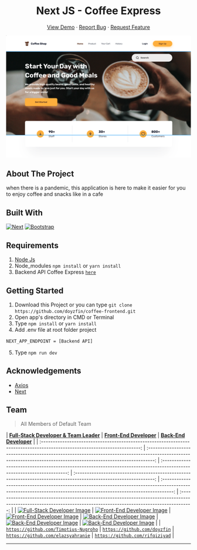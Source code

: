 <h1 align='center'>Next JS - Coffee Express</h1>
  <p align="center">
    <a href="#">View Demo</a>
    ·
    <a href="https://github.com/doyzfin/coffe-frontend">Report Bug</a>
    ·
    <a href="https://github.com/doyzfin/coffe-frontend">Request Feature</a>
  </p>

![Image Banner](https://raw.githubusercontent.com/arkbootcamp/week7-web6-intermediateFrontend/main/image_banner.jpg)

## About The Project

when there is a pandemic, this application is here to make it easier for you to enjoy coffee and snacks like in a cafe

## Built With

[![Next](https://img.shields.io/badge/next-v11.0.0-green)](https://github.com/vercel/next.js/)
[![Bootstrap](https://img.shields.io/badge/Bootstrap-v4.5.x-blue)](https://github.com/react-bootstrap/react-bootstrap)

## Requirements

1. <a href="https://nodejs.org/en/download/">Node Js</a>
2. Node_modules `npm install` or `yarn install`
3. Backend API Coffee Express [`here`](https://github.com/Timotius-Nugroho/cofee-backend)

## Getting Started

1. Download this Project or you can type `git clone https://github.com/doyzfin/coffee-frontend.git`
2. Open app's directory in CMD or Terminal
3. Type `npm install` or `yarn install`
4. Add .env file at root folder project

```sh
NEXT_APP_ENDPOINT = [Backend API]
```

5. Type `npm run dev`

## Acknowledgements

- [Axios](https://www.npmjs.com/package/axios)
- [Next](https://nextjs.org/)

## Team

> All Members of Default Team

|                           <a href="#" target="_blank">**Full-Stack Developer & Team Leader**</a>                           |                                                      <a href="#" target="_blank">**Front-End Developer**</a>                                                      |                                 <a href="#" target="_blank">**Back-End Developer**</a>                                 |
| :------------------------------------------------------------------------------------------------------------------------: | :---------------------------------------------------------------------------------------------------------------------------------------------------------------: | :--------------------------------------------------------------------------------------------------------------------: | :----------------------------------------------------------------------------------------------------------------: | :-----------------------------------------------------------------------------------------------------------------------------------------------------------------: | :-----------------------------------------------------------------------------------------------------------------------------------------------------------------: |
| [![Full-Stack Developer Image](https://avatars.githubusercontent.com/u/78992859?v=4)](https://github.com/Timotius-Nugroho) | [![Front-End Developer Image](https://avatars.githubusercontent.com/u/67232524?s=400&u=074ea4d9ba2705d2192a9cb5aca98ffc8824f1b8&v=4)](https://github.com/doyzfin) | [![Front-End Developer Image](https://avatars.githubusercontent.com/u/78518079?v=4)](https://github.com/elazsyahranie) | [![Back-End Developer Image](https://avatars.githubusercontent.com/u/72638066?v=4)](https://github.com/rifqiziyad) | [![Back-End Developer Image](https://avatars1.githubusercontent.com/u/36648956?s=460&u=231204fcec6ae5e59f7249acf062af41d00fbc1c&v=4)](https://github.com/Bagusth15) | [![Back-End Developer Image](https://avatars1.githubusercontent.com/u/36648956?s=460&u=231204fcec6ae5e59f7249acf062af41d00fbc1c&v=4)](https://github.com/Bagusth15) |
|          <a href="https://github.com/Timotius-Nugroho" target="_blank">`https://github.com/Timotius-Nugroho`</a>           |                                       <a href="https://github.com/doyzfin" target="_blank">`https://github.com/doyzfin`</a>                                       |           <a href="https://github.com/elazsyahranie" target="_blank">`https://github.com/elazsyahranie`</a>            |            <a href="https://github.com/rifqiziyad" target="_blank">`https://github.com/rifqiziyad`</a>             |

---
